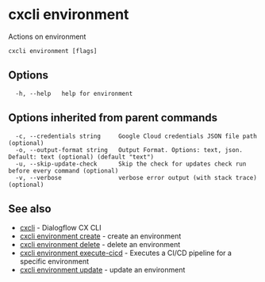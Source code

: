 # cxcli environment

Actions on environment

```
cxcli environment [flags]
```

## Options

```
  -h, --help   help for environment
```

## Options inherited from parent commands

```
  -c, --credentials string     Google Cloud credentials JSON file path (optional)
  -o, --output-format string   Output Format. Options: text, json. Default: text (optional) (default "text")
  -u, --skip-update-check      Skip the check for updates check run before every command (optional)
  -v, --verbose                verbose error output (with stack trace) (optional)
```

## See also

* [cxcli](/cmd/cxcli/)	 - Dialogflow CX CLI
* [cxcli environment create](/cmd/cxcli_environment_create/)	 - create an environment
* [cxcli environment delete](/cmd/cxcli_environment_delete/)	 - delete an environment
* [cxcli environment execute-cicd](/cmd/cxcli_environment_execute-cicd/)	 - Executes a CI/CD pipeline for a specific environment
* [cxcli environment update](/cmd/cxcli_environment_update/)	 - update an environment


